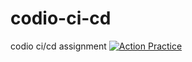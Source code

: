 # codio-ci-cd
codio ci/cd assignment
[![Action Practice](https://github.com/praveen-talluri/codio-ci-cd/actions/workflows/actionPractice.yml/badge.svg)](https://github.com/praveen-talluri/codio-ci-cd/actions/workflows/actionPractice.yml)
